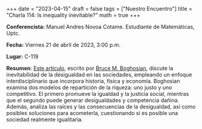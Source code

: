+++
date  = "2023-04-15"
draft = false
tags  = ["Nuestro Encuentro"]
title = "Charla 114: Is inequality inevitable?"
math  = true
+++


**Conferencista:**   Manuel Andres Novoa Cotame. Estudiante de Matemáticas, Uptc.

**Fecha:** Viernes 21 de abril de 2023, 3:00 p.m.

**Lugar:** C-119

**Resumen**: [Este artículo](https://www.scientificamerican.com/article/is-inequality-inevitable/), escrito por [Bruce M. Boghosian](https://math.tufts.edu/people/faculty/bruce-boghosian), discute la inevitabilidad de la desigualdad en las sociedades, empleando un enfoque interdisciplinario que incorpora historia, física y economía. Boghosian examina dos modelos de repartición de la riqueza: uno justo y uno competitivo. El primero promueve la igualdad y la justicia social, mientras que el segundo puede generar desigualdades y competencia dañina. Además, analiza las raíces y las consecuencias de la desigualdad, así como posibles soluciones para acometerla, cuestionando si es posible una sociedad realmente igualitaria.
